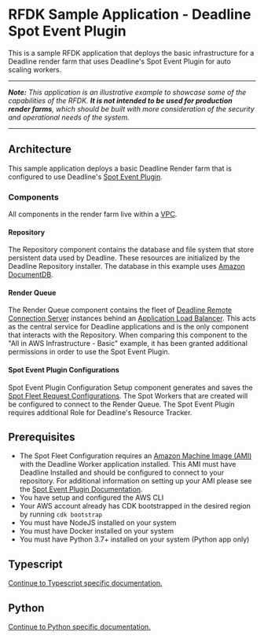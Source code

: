 # RFDK Sample Application - Deadline Spot Event Plugin

This is a sample RFDK application that deploys the basic infrastructure for a Deadline render farm that uses Deadline's Spot Event Plugin for auto scaling workers.

---

_**Note:** This application is an illustrative example to showcase some of the capabilities of the RFDK. **It is not intended to be used for production render farms**, which should be built with more consideration of the security and operational needs of the system._

---

## Architecture

This sample application deploys a basic Deadline Render farm that is configured to use Deadline's [Spot Event Plugin](https://docs.thinkboxsoftware.com/products/deadline/10.2/1_User%20Manual/manual/event-spot.html).

### Components

All components in the render farm live within a [VPC](https://aws.amazon.com/vpc/).

#### Repository

The Repository component contains the database and file system that store persistent data used by Deadline. These resources are initialized by the Deadline Repository installer. The database in this example uses [Amazon DocumentDB](https://aws.amazon.com/documentdb/).

#### Render Queue

The Render Queue component contains the fleet of [Deadline Remote Connection Server](https://docs.thinkboxsoftware.com/products/deadline/10.2/1_User%20Manual/manual/remote-connection-server.html) instances behind an [Application Load Balancer](https://docs.aws.amazon.com/elasticloadbalancing/latest/application/introduction.html). This acts as the central service for Deadline applications and is the only component that interacts with the Repository. When comparing this component to the "All in AWS Infrastructure - Basic" example, it has been granted additional permissions in order to use the Spot Event Plugin.

#### Spot Event Plugin Configurations

Spot Event Plugin Configuration Setup component generates and saves the [Spot Fleet Request Configurations](https://docs.thinkboxsoftware.com/products/deadline/10.2/1_User%20Manual/manual/event-spot.html#spot-fleet-request-configurations). The Spot Workers that are created will be configured to connect to the Render Queue. The Spot Event Plugin requires additional Role for Deadline's Resource Tracker.

## Prerequisites

- The Spot Fleet Configuration requires an [Amazon Machine Image (AMI)](https://docs.aws.amazon.com/AWSEC2/latest/UserGuide/AMIs.html) with the Deadline Worker application installed. This AMI must have Deadline Installed and should be configured to connect to your repository. For additional information on setting up your AMI please see the [Spot Event Plugin Documentation](https://docs.thinkboxsoftware.com/products/deadline/10.2/1_User%20Manual/manual/event-spot.html).
- You have setup and configured the AWS CLI
- Your AWS account already has CDK bootstrapped in the desired region by running `cdk bootstrap`
- You must have NodeJS installed on your system
- You must have Docker installed on your system
- You must have Python 3.7+ installed on your system (Python app only)

## Typescript

[Continue to Typescript specific documentation.](ts/README.md)

## Python

[Continue to Python specific documentation.](python/README.md)